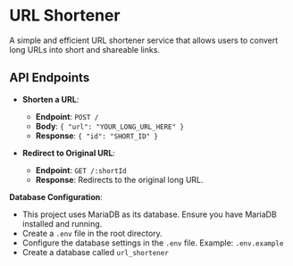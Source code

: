 # URL Shortener 

A simple and efficient URL shortener service that allows users to convert long URLs into short and shareable links.

## API Endpoints

- **Shorten a URL**:
  - **Endpoint**: `POST /`
  - **Body**: `{ "url": "YOUR_LONG_URL_HERE" }`
  - **Response**: `{ "id": "SHORT_ID" }`

- **Redirect to Original URL**:
  - **Endpoint**: `GET /:shortId`
  - **Response**: Redirects to the original long URL.



**Database Configuration**:
- This project uses MariaDB as its database. Ensure you have MariaDB installed and running.
- Create a `.env` file in the root directory.
- Configure the database settings in the `.env` file. Example: `.env.example`
- Create a database called `url_shortener`


